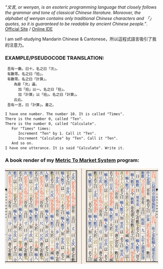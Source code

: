 *"文言, or wenyan, is an esoteric programming language that closely follows the grammar and tone of classical Chinese literature. Moreover, the alphabet of wenyan contains only traditional Chinese characters and 「」 quotes, so it is guaranteed to be readable by ancient Chinese people."*.
[Official Site](https://wy-lang.org/) / [Online IDE](https://ide.wy-lang.org/)  

I am self-studying Mandarin Chinese & Cantonese，所以這程式語言吸引了我的注意力。

### EXAMPLE/PSEUDOCODE TRANSLATION:
```
 吾有一數。曰十。名之曰「次」。
 有數零。名之曰「拾」。
 有數零。名之曰「計算」。
    為是「次」遍。
      加「拾」以一。名之曰「拾」。
      加「計算」以「拾」。名之曰「計算」。
    云云。
 吾有一言。曰「計算」。書之。
``` 
```
I have one number. The number 10. It is called "Times".
There is the number 0, called "Ten".
There is the number 0, called "Calculate".
   For "Times" times:
      Increment "Ten" by 1. Call it "Ten".
      Increment "Calculate" by "Ten". Call it "Ten".
   And so on.
I have one utterance. It is said "Calculate". Write it.
```
### A book render of my [Metric To Market System](https://github.com/CallumBeaney/WenYan-Experiments/blob/main/02.%20Metric%20to%20ShiZhi%20Converter.md) program:

![](.wy_FILES/converter1.png)
